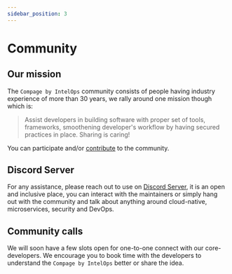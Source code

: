 ```yaml
---
sidebar_position: 3
---
```


# Community

## Our mission

The `Compage by IntelOps` community consists of people having industry experience of more than 30 years, we rally around
one mission though which is:

> Assist developers in building software with proper set of tools, frameworks, smoothening developer's workflow by
> having secured practices in place. Sharing is caring!

You can participate and/or [contribute](/docs/contributing.md) to the community.

## Discord Server

For any assistance, please reach out to use on [Discord Server](https://discord.gg/DeapQc22qe), it is an open and
inclusive place, you can interact with the maintainers or simply hang out with the community and talk about anything
around cloud-native, microservices, security and DevOps.

## Community calls

We will soon have a few slots open for one-to-one connect with our core-developers. We encourage you to book time with
the developers to understand the `Compage by IntelOps` better or share the idea. 